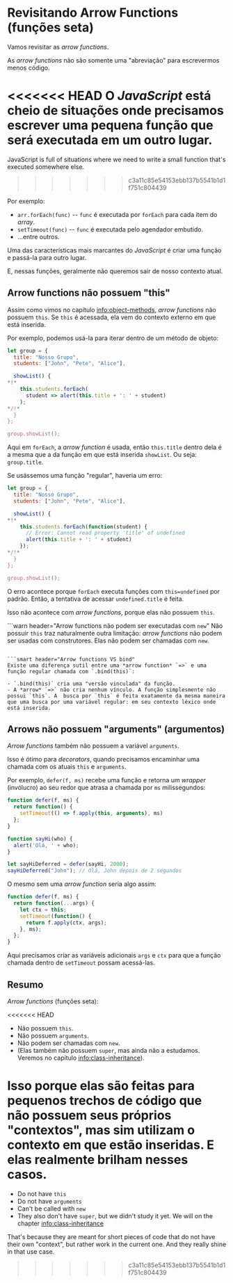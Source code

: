 # Revisitando Arrow Functions (funções seta)

Vamos revisitar as *arrow functions*.

As *arrow functions* não são somente uma "abreviação" para escrevermos menos código.

<<<<<<< HEAD
O *JavaScript* está cheio de situações onde precisamos escrever uma pequena função que será executada em um outro lugar.
=======
JavaScript is full of situations where we need to write a small function that's executed somewhere else.
>>>>>>> c3a11c85e54153ebb137b5541b1d1f751c804439

Por exemplo:

- `arr.forEach(func)` -- `func` é executada por `forEach` para cada item do *array*.
- `setTimeout(func)` -- `func` é executada pelo agendador embutido.
- ...entre outros.

Uma das características mais marcantes do *JavaScript* é criar uma função e passá-la para outro lugar.

E, nessas funções, geralmente não queremos sair de nosso contexto atual.

## Arrow functions não possuem "this"

Assim como vimos no capítulo <info:object-methods>, *arrow functions* não possuem `this`. Se `this` é acessada, ela vem do contexto externo em que está inserida.

Por exemplo, podemos usá-la para iterar dentro de um método de objeto:

```js run
let group = {
  title: "Nosso Grupo",
  students: ["John", "Pete", "Alice"],

  showList() {
*!*
    this.students.forEach(
      student => alert(this.title + ': ' + student)
    );
*/!*
  }
};

group.showList();
```

Aqui em `forEach`, a *arrow function* é usada, então `this.title` dentro dela é a mesma que a da função em que está inserida `showList`. Ou seja: `group.title`.

Se usássemos uma função "regular", haveria um erro:

```js run
let group = {
  title: "Nosso Grupo",
  students: ["John", "Pete", "Alice"],

  showList() {
*!*
    this.students.forEach(function(student) {
      // Error: Cannot read property 'title' of undefined
      alert(this.title + ': ' + student)
    });
*/!*
  }
};

group.showList();
```

O erro acontece porque `forEach` executa funções com `this=undefined` por padrão. Então, a tentativa de acessar `undefined.title` é feita.

Isso não acontece com *arrow functions*, porque elas não possuem `this`.

```warn header="Arrow functions não podem ser executadas com `new`"
Não possuir `this` traz naturalmente outra limitação: *arrow functions* não podem ser usadas com construtores. Elas não podem ser chamadas com `new`.
```

```smart header="Arrow functions VS bind"
Existe uma diferença sutil entre uma *arrow function* `=>` e uma função regular chamada com `.bind(this)`:

- `.bind(this)` cria uma "versão vinculada" da função.
- A *arrow* `=>` não cria nenhum vínculo. A função simplesmente não possui `this`. A  busca por `this` é feita exatamente da mesma maneira que uma busca por uma variável regular: em seu contexto léxico onde está inserida.
```

## Arrows não possuem "arguments" (argumentos)

*Arrow functions* também não possuem a variável `arguments`.

Isso é ótimo para *decorators*, quando precisamos encaminhar uma chamada com os atuais `this` e `arguments`.

Por exemplo, `defer(f, ms)` recebe uma função e retorna um *wrapper* (invólucro) ao seu redor que atrasa a chamada por `ms` milissegundos:

```js run
function defer(f, ms) {
  return function() {
    setTimeout(() => f.apply(this, arguments), ms)
  };
}

function sayHi(who) {
  alert('Olá, ' + who);
}

let sayHiDeferred = defer(sayHi, 2000);
sayHiDeferred("John"); // Olá, John depois de 2 segundos
```

O mesmo sem uma *arrow function* seria algo assim:

```js
function defer(f, ms) {
  return function(...args) {
    let ctx = this;
    setTimeout(function() {
      return f.apply(ctx, args);
    }, ms);
  };
}
```

Aqui precisamos criar as variáveis adicionais `args` e `ctx` para que a função chamada dentro de `setTimeout` possam acessá-las.

## Resumo

*Arrow functions* (funções seta):

<<<<<<< HEAD
- Não possuem `this`.
- Não possuem `arguments`.
- Não podem ser chamadas com `new`.
- (Elas também não possuem `super`, mas ainda não a estudamos. Veremos no capítulo <info:class-inheritance>).

Isso porque elas são feitas para pequenos trechos de código que não possuem seus próprios "contextos", mas sim utilizam o contexto em que estão inseridas. E elas realmente brilham nesses casos.
=======
- Do not have `this`
- Do not have `arguments`
- Can't be called with `new`
- They also don't have `super`, but we didn't study it yet. We will on the chapter <info:class-inheritance>

That's because they are meant for short pieces of code that do not have their own "context", but rather work in the current one. And they really shine in that use case.
>>>>>>> c3a11c85e54153ebb137b5541b1d1f751c804439
